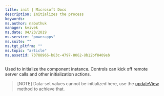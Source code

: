 ```yaml
---
title: init | Microsoft Docs
description: Initializes the process
keywords:
ms.author: nabuthuk
manager: kvivek
ms.date: 04/23/2019
ms.service: "powerapps"
ms.suite: ""
ms.tgt_pltfrm: ""
ms.topic: "article"
ms.assetid: 73788966-b83c-4797-8062-8b12bf8409eb
---
```


Used to initialize the component instance. Controls can kick off remote server calls and other initialization actions.

> [NOTE]
 > Data-set values cannot be initialized here, use the [updateView](../updateview.md) method to achieve that.